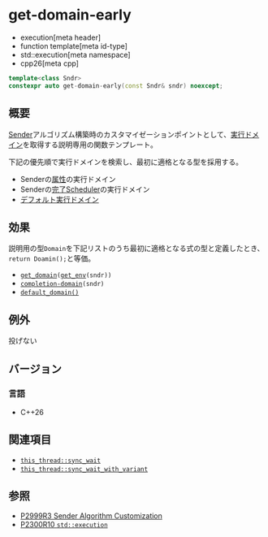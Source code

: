 # get-domain-early
* execution[meta header]
* function template[meta id-type]
* std::execution[meta namespace]
* cpp26[meta cpp]

```cpp
template<class Sndr>
constexpr auto get-domain-early(const Sndr& sndr) noexcept;
```

## 概要
[Sender](sender.md)アルゴリズム構築時のカスタマイゼーションポイントとして、[実行ドメイン](default_domain.md)を取得する説明専用の関数テンプレート。

下記の優先順で実行ドメインを検索し、最初に適格となる型を採用する。

- Senderの[属性](../queryable.md)の実行ドメイン
- Senderの[完了Scheduler](get_completion_scheduler.md)の実行ドメイン
- [デフォルト実行ドメイン](default_domain.md)


## 効果
説明用の型`Domain`を下記リストのうち最初に適格となる式の型と定義したとき、`return Doamin();`と等価。

- [`get_domain`](get_domain.md)`(`[`get_env`](get_env.md)`(sndr))`
- [`completion-domain`](completion-domain.md)`(sndr)`
- [`default_domain()`](default_domain.md)


## 例外
投げない


## バージョン
### 言語
- C++26


## 関連項目
- [`this_thread::sync_wait`](../this_thread/sync_wait.md)
- [`this_thread::sync_wait_with_variant`](../this_thread/sync_wait_with_variant.md)


## 参照
- [P2999R3 Sender Algorithm Customization](https://www.open-std.org/jtc1/sc22/wg21/docs/papers/2023/p2999r3.html)
- [P2300R10 `std::execution`](https://www.open-std.org/jtc1/sc22/wg21/docs/papers/2024/p2300r10.html)
